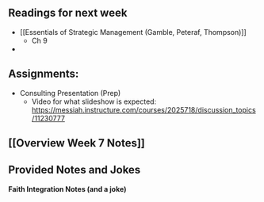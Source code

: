 ## Readings for next week
- [[Essentials of Strategic Management (Gamble, Peteraf, Thompson)]]
	- Ch 9
- 
## Assignments:
- Consulting Presentation (Prep)
	- Video for what slideshow is expected: https://messiah.instructure.com/courses/2025718/discussion_topics/11230777 

## [[Overview Week 7 Notes]]

## Provided Notes and Jokes

**Faith Integration Notes (and a joke)**

